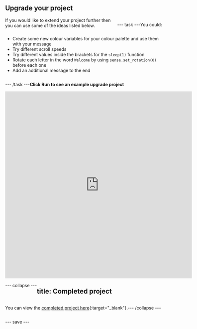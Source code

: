 ## Upgrade your project

<div style="display: flex; flex-wrap: wrap">
<div style="flex-basis: 200px; flex-grow: 1; margin-right: 15px;">
If you would like to extend your project further then you can use some of the ideas listed below. 
</div>

--- task ---

You could:

+ Create some new colour variables for your colour palette and use them with your message
+ Try different scroll speeds
+ Try different values inside the brackets for the `sleep(1)` function
+ Rotate each letter in the word `Welcome` by using `sense.set_rotation(0)` before each one
+ Add an additional message to the end

--- /task ---

**Click Run to see an example upgrade project**

<div class="trinket">
<iframe src="https://trinket.io/embed/python/c04a6c3315?outputOnly=true&runOption=run" width="600" height="600" frameborder="0" marginwidth="0" marginheight="0" allowfullscreen></iframe>
</div>

--- collapse ---

---
title: Completed project
---

You can view the [completed project here](https://trinket.io/library/trinkets/5412a2e393){:target="_blank"}.

--- /collapse ---

--- save ---